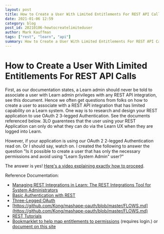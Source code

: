 ```yaml
---
layout: post
title: How to Create a User With Limited Entitlements For REST API Calls
date: 2021-01-06 12:59
category: blog
post_id: 20210106-howtocreatelimiteduser
author: Mark Kauffman
tags: ["rest", "learn", "api"]
summary: How to Create a User With Limited Entitlements For REST API Calls
---
```


# How to Create a User With Limited Entitlements For REST API Calls

First, as our documentation states, a Learn admin should never be told to associate a user with Learn admin privileges with any REST API integration, see this document. Hence we often get questions from folks on how to create a user to associate with a REST API integration that has limited capability on a Learn system. One way is to research and design your REST application to use OAuth 2 3-legged Authentication. See the documents referenced below. 3LO guarentees that the user using your REST Application can only do what they can do via the Learn UX when they are logged into Learn.

However, if your application is using our OAuth 2 2-legged Authentication read on. Or I should say, watch on. I created the following to answer the question "Is it possible to create a user that has only the necessary permissions and avoid using "Learn System Admin" user?"

The answer is yes! [Here's a video explaining exactly how to proceed](https://youtu.be/uyKdbCpcZMc).

Reference Documentation:

- [Managing REST Integrations in Learn: The REST Integrations Tool for System Administrators](https://docs.anthology.com/docs/rest-apis/learn/admin/rest_apis-learn-admin-rest_and_learn)
- [Basic Authentication with REST](https://docs.anthology.com/docs/rest-apis/learn/getting-started/rest_apis-learn-getting-started-basic_auth)
- [Three-Legged OAuth](https://docs.anthology.com/docs/rest-apis/learn/getting-started/rest_apis-learn-getting-started-3lo)
- [https://github.com/Kong/mashape-oauth/blob/master/FLOWS.md](https://github.com/Kong/mashape-oauth/blob/master/FLOWS.md)
- [REST Tutorials](https://docs.anthology.com/docs/rest-apis/learn/getting-started/Tutorials)
- [Bookmarklet to help map entitlements to permissions](https://community.blackboard.com/blogs/4/18) (requires login.) or [document on this site](https://docs.anthology.com/docs/rest-apis/learn/getting-started/rest_apis-learn-getting-started-entitlements)
